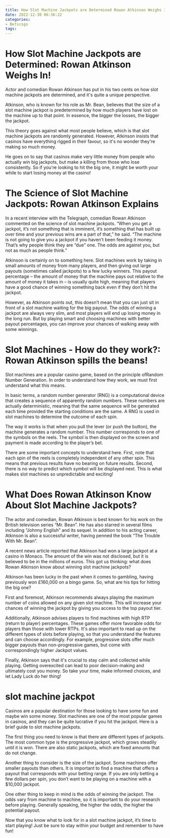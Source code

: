 ```yaml
---
title: How Slot Machine Jackpots are Determined Rowan Atkinson Weighs In!
date: 2022-12-30 06:36:22
categories:
- Betscsgo
tags:
---
```



#  How Slot Machine Jackpots are Determined: Rowan Atkinson Weighs In!

Actor and comedian Rowan Atkinson has put in his two cents on how slot machine jackpots are determined, and it's quite a unique perspective.

Atkinson, who is known for his role as Mr. Bean, believes that the size of a slot machine jackpot is predetermined by how much players have lost on the machine up to that point. In essence, the bigger the losses, the bigger the jackpot.

This theory goes against what most people believe, which is that slot machine jackpots are randomly generated. However, Atkinson insists that casinos have everything rigged in their favour, so it's no wonder they're making so much money.

He goes on to say that casinos make very little money from people who actually win big jackpots, but make a killing from those who lose consistently. So if you're looking to hit the big one, it might be worth your while to start losing money at the casino!

#  The Science of Slot Machine Jackpots: Rowan Atkinson Explains

In a recent interview with the Telegraph, comedian Rowan Atkinson commented on the science of slot machine jackpots.
 “When you get a jackpot, it’s not something that is imminent, it’s something that has built up over time and your previous wins are a part of that,” he said. “The machine is not going to give you a jackpot if you haven’t been feeding it money. That’s why people think they are “due” one. The odds are against you, but not as much as people think.”

Atkinson is certainly on to something here. Slot machines work by taking in small amounts of money from many players, and then giving out large payouts (sometimes called jackpots) to a few lucky winners. This payout percentage – the amount of money that the machine pays out relative to the amount of money it takes in – is usually quite high, meaning that players have a good chance of winning something back even if they don’t hit the jackpot.

However, as Atkinson points out, this doesn’t mean that you can just sit in front of a slot machine waiting for the big payout. The odds of winning a jackpot are always very slim, and most players will end up losing money in the long run. But by playing smart and choosing machines with better payout percentages, you can improve your chances of walking away with some winnings.

#  Slot Machines - How do they work?: Rowan Atkinson spills the beans!

Slot machines are a popular casino game, based on the principle ofRandom Number Generation. In order to understand how they work, we must first understand what this means.

In basic terms, a random number generator (RNG) is a computational device that creates a sequence of apparently random numbers. These numbers are actually deterministic, meaning that the same sequence will be generated each time provided the starting conditions are the same. A RNG is used in slot machines to determine the outcome of each spin.

The way it works is that when you pull the lever (or push the button), the machine generates a random number. This number corresponds to one of the symbols on the reels. The symbol is then displayed on the screen and payment is made according to the player’s bet.

There are some important concepts to understand here. First, note that each spin of the reels is completely independent of any other spin. This means that previous results have no bearing on future results. Second, there is no way to predict which symbol will be displayed next. This is what makes slot machines so unpredictable and exciting!

#  What Does Rowan Atkinson Know About Slot Machine Jackpots? 

The actor and comedian, Rowan Atkinson is best known for his work on the British television series “Mr. Bean”. He has also starred in several films including “Johnny English” and its sequel. In addition to his acting career, Atkinson is also a successful writer, having penned the book “The Trouble With Mr. Bean”.

A recent news article reported that Atkinson had won a large jackpot at a casino in Monaco. The amount of the win was not disclosed, but it is believed to be in the millions of euros. This got us thinking: what does Rowan Atkinson know about winning slot machine jackpots?

Atkinson has been lucky in the past when it comes to gambling, having previously won £160,000 on a bingo game. So, what are his tips for hitting the big one?

First and foremost, Atkinson recommends always playing the maximum number of coins allowed on any given slot machine. This will increase your chances of winning the jackpot by giving you access to the top payout tier.

 Additionally, Atkinson advises players to find machines with high RTP (return to player) percentages. These games offer more favorable odds for players than those with lower RTPs. It's also important to read up on the different types of slots before playing, so that you understand the features and can choose accordingly. For example, progressive slots offer much bigger payouts than non-progressive games, but come with correspondingly higher Jackpot values.

Finally, Atkinson says that it's crucial to stay calm and collected while playing. Getting overexcited can lead to poor decision-making and ultimately cost you money. So take your time, make informed choices, and let Lady Luck do her thing!

#  slot machine jackpot

Casinos are a popular destination for those looking to have some fun and maybe win some money. Slot machines are one of the most popular games in casinos, and they can be quite lucrative if you hit the jackpot. Here is a brief guide to slot machine jackpots.

The first thing you need to know is that there are different types of jackpots. The most common type is the progressive jackpot, which grows steadily until it is won. There are also static jackpots, which are fixed amounts that do not change.

Another thing to consider is the size of the jackpot. Some machines offer smaller payouts than others. It is important to find a machine that offers a payout that corresponds with your betting range. If you are only betting a few dollars per spin, you don’t want to be playing on a machine with a $10,000 jackpot.

One other thing to keep in mind is the odds of winning the jackpot. The odds vary from machine to machine, so it is important to do your research before playing. Generally speaking, the higher the odds, the higher the potential payout.

Now that you know what to look for in a slot machine jackpot, it’s time to start playing! Just be sure to stay within your budget and remember to have fun!